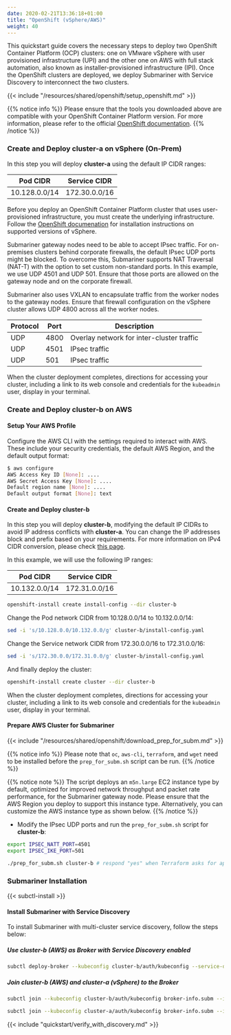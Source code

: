 ```yaml
---
date: 2020-02-21T13:36:18+01:00
title: "OpenShift (vSphere/AWS)"
weight: 40
---
```


This quickstart guide covers the necessary steps to deploy two OpenShift Container Platform (OCP) clusters: one on VMware vSphere with user
provisioned infrastructure (UPI) and the other one on AWS with full stack automation, also known as installer-provisioned infrastructure
(IPI). Once the OpenShift clusters are deployed, we deploy Submariner with Service Discovery to interconnect the two clusters.

{{< include "/resources/shared/openshift/setup_openshift.md" >}}

{{% notice info %}}
Please ensure that the tools you downloaded above are compatible with your OpenShift Container Platform version. For more information,
please refer to the official [OpenShift documentation](https://docs.openshift.com/container-platform/).
{{% /notice %}}

### Create and Deploy cluster-a on vSphere (On-Prem)

In this step you will deploy **cluster-a** using the default IP CIDR ranges:

| Pod CIDR     | Service CIDR |
|--------------|--------------|
|10.128.0.0/14 |172.30.0.0/16 |

Before you deploy an OpenShift Container Platform cluster that uses user-provisioned infrastructure, you must create the underlying
infrastructure. Follow the [OpenShift documenation](https://docs.openshift.com/container-platform/) for installation instructions on
supported versions of vSphere.

Submariner gateway nodes need to be able to accept IPsec traffic. For on-premises clusters behind corporate firewalls, the default IPsec UDP
ports might be blocked. To overcome this, Submariner supports NAT Traversal (NAT-T) with the option to set custom non-standard ports.
In this example, we use UDP 4501 and UDP 501. Ensure that those ports are allowed on the gateway node and on the corporate firewall.

Submariner also uses VXLAN to encapsulate traffic from the worker nodes to the gateway nodes. Ensure that firewall configuration on the
vSphere cluster allows UDP 4800 across all the worker nodes.

| Protocol   | Port   | Description                                  |
|------------|--------|----------------------------------------------|
| UDP        | 4800   | Overlay network for inter-cluster traffic    |
| UDP        | 4501   | IPsec traffic                                |
| UDP        | 501    | IPsec traffic                                |

When the cluster deployment completes, directions for accessing your cluster, including a link to its web console and credentials for the
`kubeadmin` user, display in your terminal.

### Create and Deploy cluster-b on AWS

#### Setup Your AWS Profile

Configure the AWS CLI with the settings required to interact with AWS. These include your security credentials, the default AWS Region,
and the default output format:

```bash
$ aws configure
AWS Access Key ID [None]: ....
AWS Secret Access Key [None]: ....
Default region name [None]: ....
Default output format [None]: text
```

#### Create and Deploy cluster-b

In this step you will deploy **cluster-b**, modifying the default IP CIDRs to avoid IP address conflicts with **cluster-a**. You can change
the IP addresses block and prefix based on your requirements. For more information on IPv4 CIDR conversion,
please check [this page](https://www.ipaddressguide.com/cidr).

In this example, we will use the following IP ranges:

| Pod CIDR     | Service CIDR |
|--------------|--------------|
|10.132.0.0/14 |172.31.0.0/16 |

```bash
openshift-install create install-config --dir cluster-b
```

Change the Pod network CIDR from 10.128.0.0/14 to 10.132.0.0/14:

```bash
sed -i 's/10.128.0.0/10.132.0.0/g' cluster-b/install-config.yaml
```

Change the Service network CIDR from 172.30.0.0/16 to 172.31.0.0/16:

```bash
sed -i 's/172.30.0.0/172.31.0.0/g' cluster-b/install-config.yaml
```

And finally deploy the cluster:

```bash
openshift-install create cluster --dir cluster-b
```

When the cluster deployment completes, directions for accessing your cluster, including a link to its web console and credentials for the
`kubeadmin` user, display in your terminal.

#### Prepare AWS Cluster for Submariner

{{< include "/resources/shared/openshift/download_prep_for_subm.md" >}}

{{% notice info %}}
Please note that  `oc`, `aws-cli`, `terraform`, and `wget` need to be installed before the `prep_for_subm.sh` script can be run.
{{% /notice %}}

{{% notice note %}}
The script deploys an `m5n.large` EC2 instance type by default, optimized for improved network throughput and packet rate performance,
for the Submariner gateway node. Please ensure that the AWS Region you deploy to support this instance type. Alternatively, you can
customize the AWS instance type as shown below.
{{% /notice %}}

* Modify the IPsec UDP ports and run the `prep_for_subm.sh` script for **cluster-b**:

```bash
export IPSEC_NATT_PORT=4501
export IPSEC_IKE_PORT=501
```

```bash
./prep_for_subm.sh cluster-b # respond "yes" when Terraform asks for approval, or otherwise add the -auto-approve flag
```

### Submariner Installation

{{< subctl-install >}}

#### Install Submariner with Service Discovery

To install Submariner with multi-cluster service discovery, follow the steps below:

##### Use cluster-b (AWS) as Broker with Service Discovery enabled

```bash
subctl deploy-broker --kubeconfig cluster-b/auth/kubeconfig --service-discovery
```

##### Join cluster-b (AWS) and cluster-a (vSphere) to the Broker

```bash
subctl join --kubeconfig cluster-b/auth/kubeconfig broker-info.subm --ikeport 501 --nattport 4501
```

```bash
subctl join --kubeconfig cluster-a/auth/kubeconfig broker-info.subm --ikeport 501 --nattport 4501
```

{{< include "quickstart/verify_with_discovery.md" >}}
